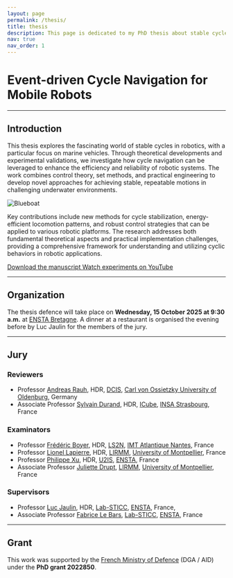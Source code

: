 ```yaml
---
layout: page
permalink: /thesis/
title: thesis
description: This page is dedicated to my PhD thesis about stable cycles for mobile robots navigation
nav: true
nav_order: 1
---
```


# Event-driven Cycle Navigation for Mobile Robots

---

## Introduction

This thesis explores the fascinating world of stable cycles in robotics, with a particular focus on marine vehicles. Through theoretical developments and experimental validations, we investigate how cycle navigation can be leveraged to enhance the efficiency and reliability of robotic systems. The work combines control theory, set methods, and practical engineering to develop novel approaches for achieving stable, repeatable motions in challenging underwater environments.

<img src="../../assets/img/blueboat.png" alt="Blueboat" class="img-fluid mb-3">

Key contributions include new methods for cycle stabilization, energy-efficient locomotion patterns, and robust control strategies that can be applied to various robotic platforms. The research addresses both fundamental theoretical aspects and practical implementation challenges, providing a comprehensive framework for understanding and utilizing cyclic behaviors in robotic applications.

<!-- Put buttons side by side and at the center -->

<div class="d-flex justify-content-center">
    <a href="../../assets/pdf/thesis.pdf" class="btn btn-primary mb-3 mx-2" target="_blank">
        <i class="fa-solid fa-file-pdf"></i> Download the manuscript
    </a>
    <a href="https://youtu.be/MDJ6iHYhxyM" class="btn btn-primary mb-3 mx-2" target="_blank">
        <i class="fa-brands fa-youtube"></i> Watch experiments on YouTube
    </a>
</div>

---

## Organization

The thesis defence will take place on **Wednesday, 15 October 2025 at 9:30 a.m.** at [ENSTA Bretagne](https://maps.app.goo.gl/ZE44hDHSAHqKqASJ7). A dinner at a restaurant is organised the evening before by Luc Jaulin for the members of the jury.

---

## Jury

### Reviewers

- Professor [Andreas Rauh](https://www.interval-methods.de/), HDR, [DCIS](https://uol.de/en/computingscience/dcis), [Carl von Ossietzky University of Oldenburg](https://uol.de/en), Germany
- Associate Professor [Sylvain Durand](https://sylvain.durandchamontin.fr/), HDR, [ICube](https://icube.unistra.fr/), [INSA Strasbourg](https://www.insa-strasbourg.fr/fr/), France

### Examinators

- Professor [Frédéric Boyer](https://www.imt-atlantique.fr/fr/personne/frederic-boyer), HDR, [LS2N](https://www.ls2n.fr/), [IMT Atlantique Nantes](https://www.imt-atlantique.fr/fr), France
- Professor [Lionel Lapierre](https://www.ensta-bretagne.fr/lapierre/), HDR, [LIRMM](https://www.lirmm.fr/), [University of Montpellier](https://www.umontpellier.fr/), France
- Professor [Philippe Xu](https://perso.ensta-paris.fr/~philippe.xu/), HDR, [U2IS](http://u2is.ensta-paris.fr/), [ENSTA](https://www.ensta-paris.fr/), France
- Associate Professor [Juliette Drupt](https://juliettedrupt.github.io/), [LIRMM](https://www.lirmm.fr/), [University of Montpellier](https://www.umontpellier.fr/), France

### Supervisors

- Professor [Luc Jaulin](https://www.ensta-bretagne.fr/jaulin/), HDR, [Lab-STICC](https://labsticc.fr/fr), [ENSTA](https://ensta-bretagne.fr), France,
- Associate Professor [Fabrice Le Bars](https://www.ensta-bretagne.fr/lebars/), [Lab-STICC](https://labsticc.fr/fr), [ENSTA](https://ensta-bretagne.fr), France

---

## Grant

This work was supported by the [French Ministry of Defence](https://www.defense.gouv.fr/aid) (DGA / AID) under the **PhD grant 2022850**.
